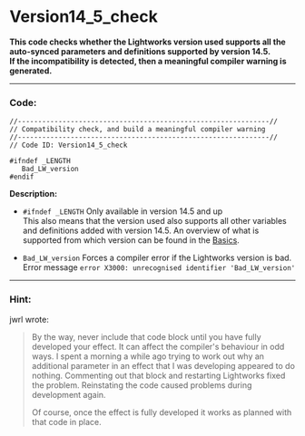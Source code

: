 # Version14_5_check

**This code checks whether the Lightworks version used supports all the auto-synced parameters and definitions 
supported by version 14.5.  
If the incompatibility is detected, then a meaningful compiler warning is generated.**

---
  
### Code:

```` Code
//--------------------------------------------------------------//
// Compatibility check, and build a meaningful compiler warning
//--------------------------------------------------------------//
// Code ID: Version14_5_check 

#ifndef _LENGTH
   Bad_LW_version
#endif
````

**Description:**  

- `#ifndef _LENGTH` Only available in version 14.5 and up  
  This also means that the version used also supports all other variables and definitions added with version 14.5. 
  An overview of what is supported from which version can be found in the 
  [Basics](../Basics/Variables_etc/Auto_synced/README.md).
    
- `Bad_LW_version`  Forces a compiler error if the Lightworks version is bad.  
  Error message `error X3000: unrecognised identifier 'Bad_LW_version'` 


--- 


### Hint:
jwrl wrote:
> By the way, never include that code block until you have fully developed your effect. 
> It can affect the compiler's behaviour in odd ways. 
> I spent a morning a while ago trying to work out why an additional parameter in an effect that I was developing appeared to do nothing. 
> Commenting out that block and restarting Lightworks fixed the problem. Reinstating the code caused problems during development again.  
>   
> Of course, once the effect is fully developed it works as planned with that code in place. 
